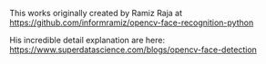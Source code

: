 This works originally created by Ramiz Raja at https://github.com/informramiz/opencv-face-recognition-python

His incredible detail explanation are here: https://www.superdatascience.com/blogs/opencv-face-detection

